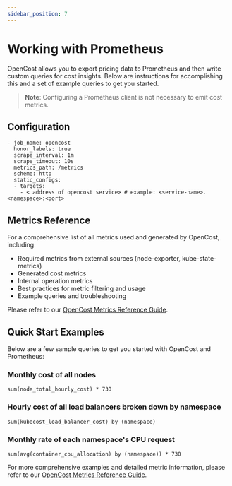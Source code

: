 ```yaml
---
sidebar_position: 7
---
```

# Working with Prometheus

OpenCost allows you to export pricing data to Prometheus and then write custom queries for cost insights. Below are instructions for accomplishing this and a set of example queries to get you started.

> **Note**: Configuring a Prometheus client is not necessary to emit cost metrics.

## Configuration

```
- job_name: opencost
  honor_labels: true
  scrape_interval: 1m
  scrape_timeout: 10s
  metrics_path: /metrics
  scheme: http
  static_configs:
  - targets:
    - < address of opencost service> # example: <service-name>.<namespace>:<port>
```

## Metrics Reference

For a comprehensive list of all metrics used and generated by OpenCost, including:
- Required metrics from external sources (node-exporter, kube-state-metrics)
- Generated cost metrics
- Internal operation metrics
- Best practices for metric filtering and usage
- Example queries and troubleshooting

Please refer to our [OpenCost Metrics Reference Guide](metrics).

## Quick Start Examples

Below are a few sample queries to get you started with OpenCost and Prometheus:

### Monthly cost of all nodes

```promql
sum(node_total_hourly_cost) * 730
```

### Hourly cost of all load balancers broken down by namespace

```promql
sum(kubecost_load_balancer_cost) by (namespace)
```

### Monthly rate of each namespace's CPU request

```promql
sum(avg(container_cpu_allocation) by (namespace)) * 730
```

For more comprehensive examples and detailed metric information, please refer to our [OpenCost Metrics Reference Guide](metrics).
